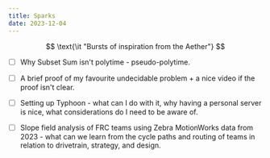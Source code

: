 ```yaml
---
title: Sparks
date: 2023-12-04
---
```


$$
\text{\it "Bursts of inspiration from the Aether"}
$$
- [ ] Why Subset Sum isn't polytime - pseudo-polytime.
- [ ] A brief proof of my favourite undecidable problem + a nice video if the proof isn't clear.
- [ ] Setting up Typhoon - what can I do with it, why having a personal server is nice, what considerations do I need to be aware of.
- [ ] Slope field analysis of FRC teams using Zebra MotionWorks data from 2023 - what can we learn from the cycle paths and routing of teams in relation to drivetrain, strategy, and design.


